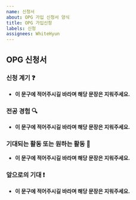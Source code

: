 ```yaml
---
name: 신청서
about: OPG 가입 신청서 양식
title: OPG 가입신청
labels: 신청
assignees: WhiteHyun
---
```


## OPG 신청서

### 신청 계기 ❓

<!-- 어떻게 해서 OPG를 알게 되었는지, 어디에서 흥미가 생겨서 지원하게 되었는지 저에게 얘기해주실 수 있으신가요?? ~_~ -->

- **이 문구에 적어주시길 바라며 해당 문장은 지워주세요.**

### 전공 경험 🔍

  <!-- 개강 전 해당 전공-기초지식에 대해 공부한 이력에 대해 알려주세요! 없다면 없다고 적어주시면 됩니다. 😘 -->

- **이 문구에 적어주시길 바라며 해당 문장은 지워주세요.**

### 기대되는 활동 또는 원하는 활동 📌

<!-- OPG에는 밤샘코딩, 세미나, 작품전시회 등 여러 활동이 존재합니다. 그 중에서 가장 기대되는 활동이 있다거나 추가로 하고싶은 활동이 있다면 이 곳에 적어주세요. 😁 -->

- **이 문구에 적어주시길 바라며 해당 문장은 지워주세요.**

### 앞으로의 기대 ❗️

<!-- OPG 활동에 있어서 자신이 어떻게 발전해 나갈 것인지 적어주시면 좋을 거 같아요 :) -->

- **이 문구에 적어주시길 바라며 해당 문장은 지워주세요.**

